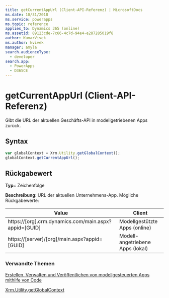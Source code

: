```yaml
---
title: getCurrentAppUrl (Client-API-Referenz) | MicrosoftDocs
ms.date: 10/31/2018
ms.service: powerapps
ms.topic: reference
applies_to: Dynamics 365 (online)
ms.assetid: 89123cde-7c66-4c7d-94e4-e287285019f8
author: KumarVivek
ms.author: kvivek
manager: amyla
search.audienceType:
  - developer
search.app:
  - PowerApps
  - D365CE
---
```

# <a name="getcurrentappurl-client-api-reference"></a>getCurrentAppUrl (Client-API-Referenz)



Gibt die URL der aktuellen Geschäfts-API in modellgetriebenen Apps zurück.

## <a name="syntax"></a>Syntax

```JavaScript
var globalContext = Xrm.Utility.getGlobalContext();
globalContext.getCurrentAppUrl();
``` 

## <a name="return-value"></a>Rückgabewert

**Typ:**: Zeichenfolge

**Beschreibung**: URL der aktuellen Unternehmens-App. Mögliche Rückgabewerte:

|Value |Client |
|---|---|
|https://[org].crm.dynamics.com/main.aspx?appid=[GUID]|Modellgestützte Apps (online)|
|https://[server]/[org]/main.aspx?appid=[GUID]|Modell-angetriebene Apps (lokal)|

### <a name="related-topics"></a>Verwandte Themen

[Erstellen, Verwalten und Veröffentlichen von modellgesteuerten Apps mithilfe von Code](../../../../create-manage-model-driven-apps-using-code.md)

[Xrm.Utility.getGlobalContext](../getGlobalContext.md) 



